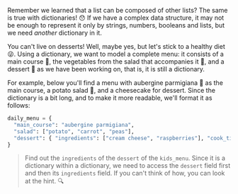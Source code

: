 Remember we learned that a list can be composed of other lists? The same is true with dictionaries! :hushed: If we have a complex data structure, it may not be enough to represent it only by strings, numbers, booleans and lists, but we need _another_ dictionary in it.

You can't live on desserts! Well, maybe yes, but let's stick to a healthy diet :stuck_out_tongue_winking_eye:. Using a dictionary, we want to model a complete menu: it consists of a main course :curry:, the vegetables from the salad that accompanies it :tomato:, and a dessert :custard: as we have been working on, that is, it is still a dictionary.

For example, below you'll find a menu with aubergine parmigiana :eggplant: as the main course, a potato salad :potato:, and a cheesecake for dessert. Since the dictionary is a bit long, and to make it more readable, we'll format it as follows:

```python
daily_menu = {
  "main_course": "aubergine parmigiana",
  "salad": ["potato", "carrot", "peas"],
  "dessert": { "ingredients": ["cream cheese", "raspberries"], "cook_time": 80 }
}
```

> Find out the `ingredients` of the `dessert` of the `kids_menu`. Since it is a dictionary within a dictionary, we need to access the `dessert` field first and then its `ingredients` field. If you can't think of how, you can look at the hint. :mag:
